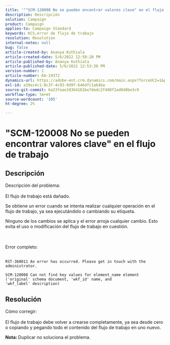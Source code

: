 ```yaml
---
title: '""SCM-120008 No se pueden encontrar valores clave" en el flujo de trabajo"'
description: Descripción
solution: Campaign
product: Campaign
applies-to: Campaign Standard
keywords: KCS,error de flujo de trabajo
resolution: Resolution
internal-notes: null
bug: false
article-created-by: Ananya Kuthiala
article-created-date: 5/6/2022 12:50:20 PM
article-published-by: Ananya Kuthiala
article-published-date: 5/6/2022 12:53:38 PM
version-number: 1
article-number: KA-19372
dynamics-url: https://adobe-ent.crm.dynamics.com/main.aspx?forceUCI=1&pagetype=entityrecord&etn=knowledgearticle&id=3002eb10-3bcd-ec11-a7b5-0022480b639b
exl-id: a19ec4c1-8c3f-4c93-9d9f-646dfc1a64ba
source-git-commit: 6a23faae10364181be7dedc2f408f2ad8d8be3c9
workflow-type: tm+mt
source-wordcount: '105'
ht-degree: 2%

---
```


# &quot;SCM-120008 No se pueden encontrar valores clave&quot; en el flujo de trabajo

## Descripción

Descripción del problema:<br><br>
El flujo de trabajo está dañado.

Se obtiene un error cuando se intenta realizar cualquier operación en el flujo de trabajo, ya sea ejecutándolo o cambiando su etiqueta.

Ninguno de los cambios se aplica y el error arroja cualquier cambio. Esto evita el uso o modificación del flujo de trabajo en cuestión.

<br><br>Error completo:<br><br>

```
RST-360011 An error has occurred. Please get in touch with the administrator.

SCM-120008 Can not find key values for element_name element ('original' schema document, 'wkf_id' name, and 'wkf_label' description)
```


## Resolución

Cómo corregir:<br><br>
El flujo de trabajo debe volver a crearse completamente, ya sea desde cero o copiando y pegando todo el contenido del flujo de trabajo en uno nuevo.

<b>Nota: </b>Duplicar no soluciona el problema.

